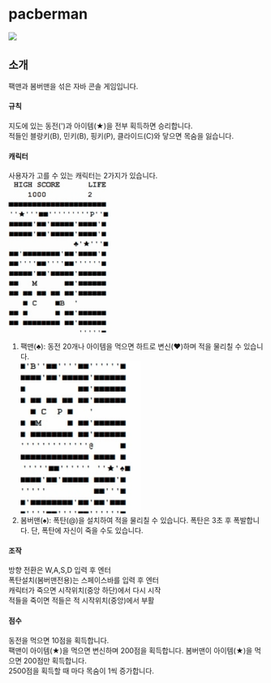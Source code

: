 # pacberman
<img src="gifs/pacberman_play.gif" height="450">

## 소개
팩맨과 봄버맨을 섞은 자바 콘솔 게임입니다.

#### 규칙
지도에 있는 동전(')과 아이템(★)을 전부 획득하면 승리합니다.<br/>
적들인 블랑키(B), 민키(B), 핑키(P), 클라이드(C)와 닿으면 목숨을 잃습니다.

#### 캐릭터
사용자가 고를 수 있는 캐릭터는 2가지가 있습니다.<br/>
<img src="gifs/heart_transform.gif" height="300"><br/>
1. 팩맨(♣): 동전 20개나 아이템을 먹으면 하트로 변신(♥)하며 적을 물리칠 수 있습니다.<br/>
<img src="gifs/boom.gif" height="300"><br/>
2. 봄버맨(♠): 폭탄(@)을 설치하여 적을 물리칠 수 있습니다. 폭탄은 3초 후 폭발합니다. 단, 폭탄에 자신이 죽을 수도 있습니다.<br/>

#### 조작
방향 전환은 W,A,S,D 입력 후 엔터<br/>
폭탄설치(봄버맨전용)는 스페이스바를 입력 후 엔터<br/>
캐릭터가 죽으면 시작위치(중앙 하단)에서 다시 시작<br/>
적들을 죽이면 적들은 적 시작위치(중앙)에서 부활<br/>

#### 점수
동전을 먹으면 10점을 획득합니다.<br/>
팩맨이 아이템(★)을 먹으면 변신하며 200점을 획득합니다. 봄버맨이 아이템(★)을 먹으면 200점만 획득합니다.<br/>
2500점을 획득할 때 마다 목숨이 1씩 증가합니다.<br/>

